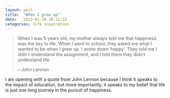 ```yaml
---
layout: post
title:  "When I grow up"
date:   2013-01-20 10:12:52
categories: life inspiration
---
```


> When I was 5 years old, my mother always told me that happiness was the key to life. When I went to school, they asked me what I wanted to be when I grew up. I wrote down ‘happy’. They told me I didn’t understand the assignment, and I told them they didn’t understand life.
>
> – John Lennon

I am opening with a quote from John Lennon because I think it speaks to the impact of education, but more importantly, it speaks to my belief that life is just one long journey in the pursuit of happiness.
